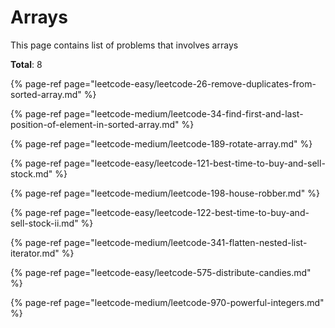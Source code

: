 # Arrays

This page contains list of problems that involves arrays

**Total**: 8

{% page-ref page="leetcode-easy/leetcode-26-remove-duplicates-from-sorted-array.md" %}

{% page-ref page="leetcode-medium/leetcode-34-find-first-and-last-position-of-element-in-sorted-array.md" %}

{% page-ref page="leetcode-medium/leetcode-189-rotate-array.md" %}

{% page-ref page="leetcode-easy/leetcode-121-best-time-to-buy-and-sell-stock.md" %}

{% page-ref page="leetcode-medium/leetcode-198-house-robber.md" %}

{% page-ref page="leetcode-easy/leetcode-122-best-time-to-buy-and-sell-stock-ii.md" %}

{% page-ref page="leetcode-medium/leetcode-341-flatten-nested-list-iterator.md" %}

{% page-ref page="leetcode-easy/leetcode-575-distribute-candies.md" %}

{% page-ref page="leetcode-medium/leetcode-970-powerful-integers.md" %}



